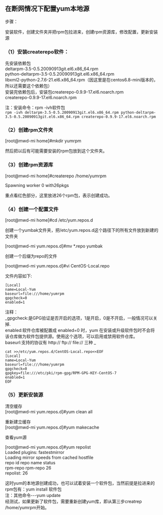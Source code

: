 ## 在断网情况下配置yum本地源

步骤：

安装软件，创建文件夹并把rpm包拉进来，创建rpm资源库，修改配置，更新安装源  

### （1）安装createrepo软件：

先安装依赖包  
deltarpm-3.5-0.5.20090913git.el6.x86_64.rpm  
python-deltarpm-3.5-0.5.20090913git.el6.x86_64.rpm  
libxml2-python-2.7.6-21.el6.x86_64.rpm（因这里是在centos6.8-mini版本的，所以还需要这个依赖包）  
安装完依赖包后，安装包createrepo-0.9.9-17.el6.noarch.rpm  
createrepo-0.9.9-17.el6.noarch.rpm

注：安装命令：rpm -ivh软件包  
`rpm -ivh deltarpm-3.5-0.5.20090913git.el6.x86_64.rpm python-deltarpm-3.5-0.5.20090913git.el6.x86_64.rpm createrepo-0.9.9-17.el6.noarch.rpm`

### （2）创建rpm文件夹

[root@mwd-mi home]#mkdir yumrpm  

然后把以后有可能需要安装的rpm包放到这个文件夹。

### （3）创建rpm资源库

[root@mwd-mi home]#createrepo /home/yumrpm

Spawning worker 0 with26pkgs

重点看红色部分，这里放进26个rpm包，表示创建成功。

### （4）创建一个配置文件

[root@mwd-mi home]#cd /etc/yum.repos.d

创建一个yumbak文件夹，把/etc/yum.repos.d这个路径下的所有文件放到新建的文件夹

[root@mwd-mi yum.repos.d]#mv *.repo yumbak

创建一个后缀为repo的文件

[root@mwd-mi yum.repos.d]#vi CentOS-Local.repo

文件内容如下:
```
[Local]
name=Local-Yum
baseurl=file:///home/yumrpm
gpgcheck=0
enabled=1
```
注释：  
 _gpgcheck:是GPG验证是否开启的选项，1是开启，0是不开启，一般情况可以关掉.  
enabled:软件仓库被配置成 enabled=0 时，yum 在安装或升级软件包时不会将该仓库做为软件包提供源。使用这个选项，可以启用或禁用软件仓库。  
baseurl:支持的协议有 http:// ftp:// file:// 三种  _ 

```
cat >>/etc/yum.repos.d/CentOS-Local.repo<<EOF
[Local]
name=Local-Yum
baseurl=file:///home/yumrpm
gpgcheck=0
gpgkey=file:///etc/pki/rpm-gpg/RPM-GPG-KEY-CentOS-7
enabled=1
EOF
```

### （5）更新安装源  

清空缓存  
[root@mwd-mi yum.repos.d]#yum clean all  

重新建立缓存  
[root@mwd-mi yum.repos.d]#yum makecache

查看yum源

[root@mwd-mi yum.repos.d]#yum repolist  
Loaded plugins: fastestmirror  
Loading mirror speeds from cached hostfile  
repo id       repo name        status  
rpm-repo      rpm-repo           26  
repolist: 26

这时yum的本地源创建成功，也可以试着安装一个软件包，当然前提是拉进来的rpm包有：yum install 软件包  
注：其他命令---yum update  
经测试，如果更新了软件包，需要重新创建yum库，即从第三步creatrep /home/yumrpm开始。